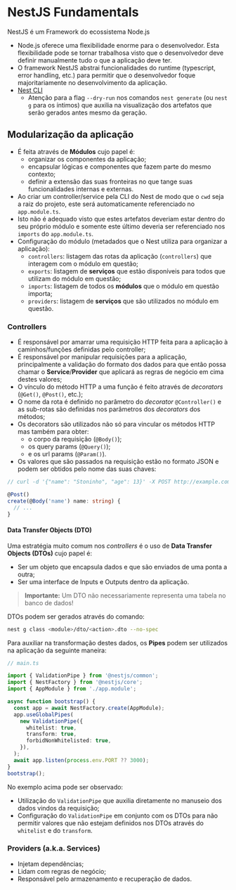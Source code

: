 # NestJS Fundamentals

NestJS é um Framework do ecossistema Node.js

- Node.js oferece uma flexibilidade enorme para o desenvolvedor. Esta flexibilidade pode se tornar trabalhosa visto que o desenvolvedor deve definir manualmente tudo o que a aplicação deve ter.
- O framework NestJS abstrai funcionalidades do runtime (typescript, error handling, etc.) para permitir que o desenvolvedor foque majoritariamente no desenvolvimento da aplicação.
- [Nest CLI](https://docs.nestjs.com/cli/overview)
  - Atenção para a flag `--dry-run` nos comandos `nest generate` (ou `nest g` para os íntimos) que auxilia na visualização dos artefatos que serão gerados antes mesmo da geração.

## Modularização da aplicação

- É feita através de **Módulos** cujo papel é:
  - organizar os componentes da aplicação;
  - encapsular lógicas e componentes que fazem parte do mesmo contexto;
  - definir a extensão das suas fronteiras no que tange suas funcionalidades internas e externas.
- Ao criar um controller/service pela CLI do Nest de modo que o `cwd` seja a raiz do projeto, este será automaticamente referenciado no `app.module.ts`.
- Isto não é adequado visto que estes artefatos deveriam estar dentro do seu próprio módulo e somente este último deveria ser referenciado nos `imports` do `app.module.ts`.
- Configuração do módulo (metadados que o Nest utiliza para organizar a aplicação):
  - `controllers`: listagem das rotas da aplicação (`controllers`) que interagem com o módulo em questão;
  - `exports`: listagem de **serviços** que estão disponíveis para todos que utilizam do módulo em questão;
  - `imports`: listagem de todos os **módulos** que o módulo em questão importa;
  - `providers`: listagem de **serviços** que são utilizados no módulo em questão.

### Controllers

- É responsável por amarrar uma requisição HTTP feita para a aplicação à caminhos/funções definidas pelo controller;
- É responsável por manipular requisições para a aplicação, principalmente a validação do formato dos dados para que então possa chamar o **Service**/**Provider** que aplicará as regras de negócio em cima destes valores;
- O vínculo do método HTTP a uma função é feito através de _decorators_ (`@Get()`, `@Post()`, etc.);
- O nome da rota é definido no parâmetro do _decorator_ `@Controller()` e as sub-rotas são definidas nos parâmetros dos _decorators_ dos métodos;
- Os decorators são utilizados não só para vincular os métodos HTTP mas também para obter:
  - o corpo da requisição (`@Body()`);
  - os query params (`@Query()`);
  - e os url params (`@Param()`).
- Os valores que são passados na requisição estão no formato JSON e podem ser obtidos pelo nome das suas chaves:

```typescript
// curl -d '{"name": "Stoninho", "age": 13}' -X POST http://example.com

@Post()
create(@Body('name') name: string) {
  // ...
}
```

#### Data Transfer Objects (DTO)

Uma estratégia muito comum nos _controllers_ é o uso de **Data Transfer Objects (DTOs)** cujo papel é:

- Ser um objeto que encapsula dados e que são enviados de uma ponta a outra;
- Ser uma interface de Inputs e Outputs dentro da aplicação.

> **Importante:** Um DTO não necessariamente representa uma tabela no banco de dados!

DTOs podem ser gerados através do comando:

```bash
nest g class <module>/dto/<action>.dto --no-spec
```

Para auxiliar na transformação destes dados, os **Pipes** podem ser utilizados na aplicação da seguinte maneira:

```typescript
// main.ts

import { ValidationPipe } from '@nestjs/common';
import { NestFactory } from '@nestjs/core';
import { AppModule } from './app.module';

async function bootstrap() {
  const app = await NestFactory.create(AppModule);
  app.useGlobalPipes(
    new ValidationPipe({
      whitelist: true,
      transform: true,
      forbidNonWhitelisted: true,
    }),
  );
  await app.listen(process.env.PORT ?? 3000);
}
bootstrap();
```

No exemplo acima pode ser observado:

- Utilização do `ValidationPipe` que auxilia diretamente no manuseio dos dados vindos da requisição;
- Configuração do `ValidationPipe` em conjunto com os DTOs para não permitir valores que não estejam definidos nos DTOs através do `whitelist` e do `transform`.

### Providers (a.k.a. Services)

- Injetam dependências;
- Lidam com regras de negócio;
- Responsável pelo armazenamento e recuperação de dados.
